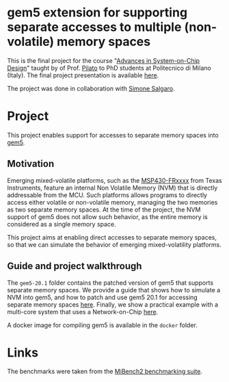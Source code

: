 # gem5 extension for supporting separate accesses to multiple (non-volatile) memory spaces

This is the final project for the course "[Advances in System-on-Chip Design](https://www11.ceda.polimi.it/schedaincarico/schedaincarico/controller/scheda_pubblica/SchedaPublic.do?&evn_default=evento&c_classe=721652&polij_device_category=DESKTOP&__pj0=0&__pj1=282bb4b139c5a8068d7956b3653d7bcb)" taught by of Prof. [Pilato](http://pilato.faculty.polimi.it) to PhD students at Politecnico di Milano (Italy).
The final project presentation is available [here](Presentation.pttx).

The project was done in collaboration with [Simone Salgaro]().

# Project
This project enables support for accesses to separate memory spaces into [gem5](https://www.gem5.org).

## Motivation
Emerging mixed-volatile platforms, such as the [MSP430-FRxxxx](https://www.ti.com/lit/ds/symlink/msp430fr5969.pdf) from Texas Instruments, feature an internal Non Volatile Memory (NVM) that is directly addressable from the MCU.
Such platforms allows programs to directly access either volatile or non-volatile memory, managing the two memories as two separate memory spaces.
At the time of the project, the NVM support of gem5 does not allow such behavior, as the entire memory is considered as a single memory space.

This project aims at enabling direct accesses to separate memory spaces, so that we can simulate the behavior of emerging mixed-volatility platforms.

## Guide and project walkthrough
The `gem5-20.1` folder contains the patched version of gem5 that supports separate memory spaces.
We provide a guide that shows how to simulate a NVM into gem5, and how to patch and use gem5 20.1 for accessing separate memory spaces [here](HOWTO-NVM.md).
Finally, we show a practical example with a multi-core system that uses a Network-on-Chip [here](HOWTO-NoC.md).

A docker image for compiling gem5 is available in the `docker` folder.

# Links
The benchmarks were taken from the [MiBench2 benchmarking suite](https://github.com/impedimentToProgress/MiBench2). 

